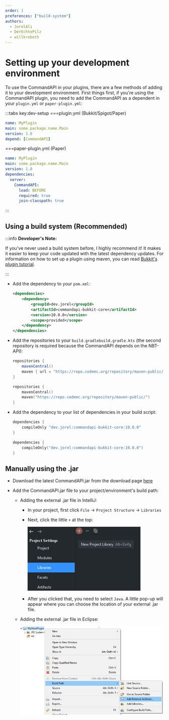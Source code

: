 ```yaml
---
order: 1
preferences: ["build-system"]
authors:
  - JorelAli
  - DerEchtePilz
  - willkroboth
---
```


# Setting up your development environment

To use the CommandAPI in your plugins, there are a few methods of adding it to your development environment. First things first, if you're using the CommandAPI plugin, you need to add the CommandAPI as a dependent in your `plugin.yml` or `paper-plugin.yml`:

:::tabs key:dev-setup
===plugin.yml (Bukkit/Spigot/Paper)
```yaml
name: MyPlugin
main: some.package.name.Main
version: 1.0
depend: [CommandAPI]
```
===paper-plugin.yml (Paper)
```yaml
name: MyPlugin
main: some.package.name.Main
version: 1.0
dependencies:
  server:
    CommandAPI:
      load: BEFORE
      required: true
      join-classpath: true
```

:::

## Using a build system (Recommended)

:::info **Developer's Note:**

If you've never used a build system before, I highly recommend it! It makes it easier to keep your code updated with the latest dependency updates. For information on how to set up a plugin using maven, you can read [Bukkit's plugin tutorial](https://bukkit.gamepedia.com/Plugin_Tutorial).

:::

<div class="maven">

- Add the dependency to your `pom.xml`:

  ```xml
  <dependencies>
      <dependency>
          <groupId>dev.jorel</groupId>
          <artifactId>commandapi-bukkit-core</artifactId>
          <version>10.0.0</version>
          <scope>provided</scope>
      </dependency>
  </dependencies>
  ```

</div>
<div class="gradle">

- Add the repositories to your <span class="groovy">`build.gradle`</span><span class="kts">`build.gradle.kts`</span> (the second repository is required because the CommandAPI depends on the NBT-API):

  <div class="groovy">
  
  ```groovy
  repositories {
      mavenCentral()
      maven { url = "https://repo.codemc.org/repository/maven-public/" }
  }
  ```
  
  </div>
  <div class="kts">
  
  ```kotlin
  repositories {
      mavenCentral()
      maven("https://repo.codemc.org/repository/maven-public/")
  }
  ```

  </div>
  
  
- Add the dependency to your list of dependencies in your build script:

  <div class="groovy">

  ```groovy
  dependencies {
      compileOnly "dev.jorel:commandapi-bukkit-core:10.0.0"
  }
  ```
  
  </div>
  <div class="kts">
  
  ```kotlin
  dependencies {
      compileOnly("dev.jorel:commandapi-bukkit-core:10.0.0")
  }
  ```
  
  </div>

</div>

## Manually using the .jar

- Download the latest CommandAPI.jar from the download page [here](https://github.com/CommandAPI/CommandAPI/releases/latest)

- Add the CommandAPI.jar file to your project/environment's build path:

  - Adding the external .jar file in IntelliJ:

    - In your project, first click `File` -> `Project Structure` -> `Libraries`

    - Next, click the little `+` at the top:

      ![An image in IntelliJ showing the plus icon to add an external .jar.](/images/intellij.png)

    - After you clicked that, you need to select `Java`. A little pop-up will appear where you can choose the location of your external .jar file.

  - Adding the external .jar file in Eclipse:

    ![An image of some context menu entries in Eclipse after right clicking a project. Displays the highlighted options "Build Path", followed by "Add External Archives..."](/images/eclipse.jpg)
